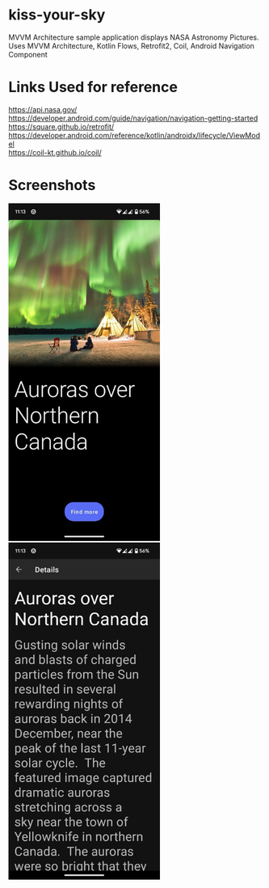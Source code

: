 # kiss-your-sky
MVVM Architecture sample application displays NASA Astronomy Pictures.
Uses MVVM Architecture, Kotlin Flows, Retrofit2, Coil, Android Navigation Component

# Links Used for reference

https://api.nasa.gov/<br>
https://developer.android.com/guide/navigation/navigation-getting-started<br>
https://square.github.io/retrofit/<br>
https://developer.android.com/reference/kotlin/androidx/lifecycle/ViewModel<br>
https://coil-kt.github.io/coil/

# Screenshots
<img src="https://github.com/goputtanz/kiss-your-sky/blob/master/images/home.jpg" width="300"/>   <img src="https://github.com/goputtanz/kiss-your-sky/blob/master/images/details.jpg" width="300"/>
